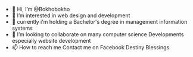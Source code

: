 - 👋 Hi, I’m @Bokhobokho
- 👀 I’m interested in web design and development 
- 🌱 currently i'm holding a Bachelor's degree in management information systems
- 💞️ I’m looking to collaborate on many computer science Developments especially website development 
- 📫 How to reach me 
Contact me on Facebook 
Destiny Blessings 
<!---
Bokhobokho/Bokhobokho is a ✨ special ✨ repository because its `README.md` (this file) appears on your GitHub profile.
You can click the Preview link to take a look at your changes.
--->

